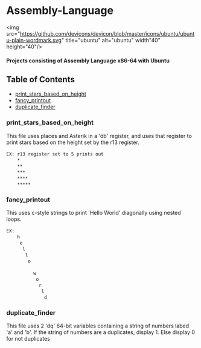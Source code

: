 # Assembly-Language 
<img src="https://github.com/devicons/devicon/blob/master/icons/ubuntu/ubuntu-plain-wordmark.svg" title="ubuntu" alt="ubuntu" width"40" height="40"/>
#### Projects consisting of Assembly Language x86-64 with Ubuntu

## Table of Contents
* [print_stars_based_on_height](#print-stars-based-on-height)
* [fancy_printout](#fancy-printout)
* [duplicate_finder](#duplicate-finder)

### print_stars_based_on_height
This file uses places and Asterik in a 'db' register, and uses that
register to print stars based on the height set by the r13 register.
```
EX: r13 register set to 5 prints out
    *
    **
    ***
    ****
    *****
```
### fancy_printout
This uses c-style strings to print 'Hello World' diagonally using
nested loops.
```
EX: 
    h
     e
      l
       l
        o
         
          w
           o
            r
             l
              d
```
### duplicate_finder
This file uses 2 'dq' 64-bit variables containing a string of numbers
labed 'a' and 'b'. If the string of numbers are a duplicates, display 1.
Else display 0 for not duplicates
